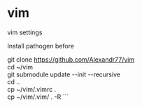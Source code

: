 # vim
vim settings

Install pathogen before

git clone https://github.com/Alexandr77/vim  
cd ~/vim  
git submodule update --init --recursive  
cd ..  
cp ~/vim/.vimrc .  
cp ~/vim/.vim/ . -R  ```
